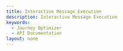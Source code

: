 ```yaml
---
title: Interactive Message Execution
description: Interactive Message Execution
keywords: 
  - Journey Optimizer
  - API Documentation
layout: none
---
```


<RedoclyAPIBlock src="https://raw.githubusercontent.com/AdobeDocs/journey-optimizer-apis/main/src/swagger-specs/messaging.yaml"/>
